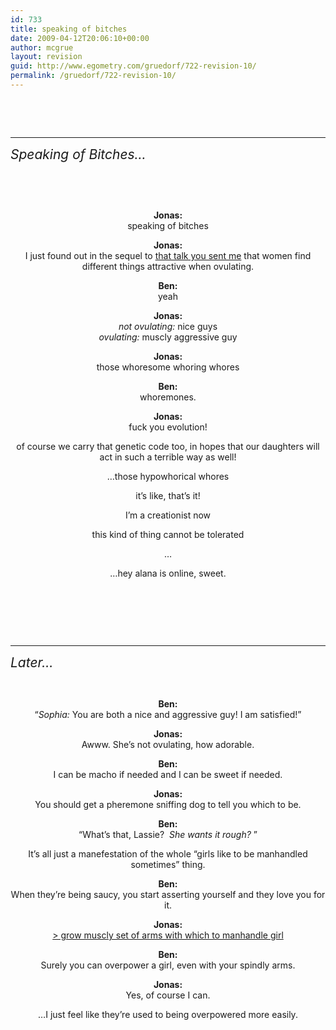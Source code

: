 ```yaml
---
id: 733
title: speaking of bitches
date: 2009-04-12T20:06:10+00:00
author: mcgrue
layout: revision
guid: http://www.egometry.com/gruedorf/722-revision-10/
permalink: /gruedorf/722-revision-10/
---
```

 

 

* * *

<span style="font-size: 150%;"><em>Speaking of Bitches&#8230;</em></span></p> 

 

 

<p style="text-align: center; ">
  <strong>Jonas:</strong><br /> speaking of bitches
</p>

<p style="text-align: center; ">
  <strong> Jonas:</strong><br /> I just found out in the sequel to <a href="http://www.boingboing.net/2009/03/13/stanfords-sapolsky-o.html" target="_blank">that talk you sent me</a> that women find different things attractive when ovulating.
</p>

<p style="text-align: center; ">
  <strong> Ben:</strong><br /> yeah
</p>

<p style="text-align: center; ">
  <strong> Jonas:</strong><br /> <em> not ovulating:</em> nice guys<br /> <em> ovulating:</em> muscly aggressive guy
</p>

<p style="text-align: center; ">
  <strong>Jonas:</strong><br /> those whoresome whoring whores
</p>

<p style="text-align: center; ">
  <strong> Ben:</strong><br /> whoremones.
</p>

<p style="text-align: center; ">
  <strong>Jonas:</strong><br /> fuck you evolution!
</p>

<p style="text-align: center; ">
  of course we carry that genetic code too, in hopes that our daughters will act in such a terrible way as well!
</p>

<p style="text-align: center; ">
  &#8230;those hypowhorical whores
</p>

<p style="text-align: center; ">
  it&#8217;s like, that&#8217;s it!
</p>

<p style="text-align: center; ">
  I&#8217;m a creationist now
</p>

<p style="text-align: center; ">
  this kind of thing cannot be tolerated
</p>

<p style="text-align: center; ">
  &#8230;
</p>

<p style="text-align: center; ">
  &#8230;hey alana is online, sweet.
</p>

<p style="text-align: center; ">
  <!--more-->
</p>

 

 

 

* * *

<span style="font-size: 150%;"><em>Later&#8230;</em></span></p> 

 

<p style="text-align: center; ">
  <strong>Ben:</strong><br /> &#8220;<em>Sophia:</em> You are both a nice and aggressive guy! I am satisfied!&#8221;
</p>

<p style="text-align: center; ">
  <strong>Jonas:</strong><br /> Awww. She&#8217;s not ovulating, how adorable.
</p>

<p style="text-align: center; ">
  <strong>Ben:</strong><br /> I can be macho if needed and I can be sweet if needed.
</p>

<p style="text-align: center; ">
  <strong>Jonas:</strong><br /> You should get a pheremone sniffing dog to tell you which to be.
</p>

<p style="text-align: center; ">
  <strong>Ben:</strong><br /> &#8220;What&#8217;s that, Lassie?  <em>She wants it rough? </em>&#8221;
</p>

<p style="text-align: center; ">
  It&#8217;s all just a manefestation of the whole &#8220;girls like to be manhandled sometimes&#8221; thing.
</p>

<p style="text-align: center; ">
  <strong>Ben:</strong><br /> When they&#8217;re being saucy, you start asserting yourself and they love you for it.
</p>

<p style="text-align: center; ">
  <strong>Jonas:</strong><br /> <a href="http://www.mspaintadventures.com/?s=1&p=000005" target="_blank">> grow muscly set of arms with which to manhandle girl</a>
</p>

<p style="text-align: center; ">
  <strong>Ben:</strong><br /> Surely you can overpower a girl, even with your spindly arms.
</p>

<p style="text-align: center; ">
  <strong>Jonas:</strong><br /> Yes, of course I can.
</p>

<p style="text-align: center; ">
  &#8230;I just feel like they&#8217;re used to being overpowered more easily.
</p>